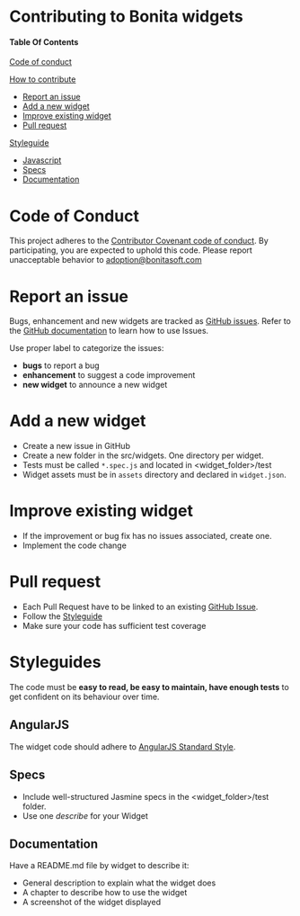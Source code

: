 # Contributing to Bonita widgets

#### Table Of Contents

[Code of conduct](#code-of-conduct)

[How to contribute](#how-to-contribute)
  * [Report an issue](#report-an-issue)
  * [Add a new widget](#add-a-new-widget)
  * [Improve existing widget](#improve-existing-widget)
  * [Pull request](#pull-request)
  
[Styleguide](#styleguide)
  * [Javascript](#javascript)
  * [Specs](#specs)
  * [Documentation](#documentation)

# Code of Conduct

This project adheres to the [Contributor Covenant code of conduct](http://contributor-covenant.org/version/1/4). By participating, you are expected to uphold this code. Please report unacceptable behavior to [adoption@bonitasoft.com](mailto:adoption@bonitasoft.com)

# Report an issue

Bugs, enhancement and new widgets are tracked as [GitHub issues](https://github.com/Bonitasoft-Community/contribution-widgets/issues). Refer to the [GitHub documentation](https://guides.github.com/features/issues/) to learn how to use Issues. 

Use proper label to categorize the issues:
* **bugs** to report a bug
* **enhancement** to suggest a code improvement
* **new widget** to announce a new widget

# Add a new widget

* Create a new issue in GitHub
* Create a new folder in the src/widgets. One directory per widget.
* Tests must be called `*.spec.js` and located in &lt;widget_folder&gt;/test
* Widget assets must be in `assets` directory and declared in `widget.json`.

# Improve existing widget

* If the improvement or bug fix has no issues associated, create one. 
* Implement the code change

# Pull request

* Each Pull Request have to be linked to an existing [GitHub Issue](https://github.com/blog/1506-closing-issues-via-pull-requests). 
* Follow the [Styleguide](#styleguides)
* Make sure your code has sufficient test coverage

# Styleguides

The code must be **easy to read, be easy to maintain, have enough tests** to get confident on its behaviour over time.

## AngularJS

The widget code should adhere to [AngularJS Standard Style](https://github.com/johnpapa/angular-styleguide/blob/master/a1/README.md).

## Specs

* Include well-structured Jasmine specs in the &lt;widget_folder&gt;/test folder.
* Use one *describe* for your Widget

## Documentation

Have a README.md file by widget to describe it:
* General description to explain what the widget does
* A chapter to describe how to use the widget
* A screenshot of the widget displayed

